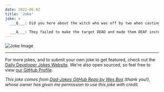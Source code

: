 ```yaml
---
date: 2022-06-02
title: 'Joke'
joke: >
  ___Q___: Did you here about the witch who was off by two when casting a hex?
  
  ___A___: They failed to make the target DEAD and made them DEAF instead!
---
```



![Joke Image](https://private.xtrp.io/projects/DailyDeveloperJokes/public_image_server/images/5e1259d54c109.png)

---

For more jokes, and to submit your own joke to get featured, check out the [Daily Developer Jokes Website](https://dailydeveloperjokes.github.io/). We're also open sourced, so feel free to view [our GitHub Profile](https://github.com/dailydeveloperjokes).


_This joke comes from [Dad-Jokes GitHub Repo by Wes Bos](https://github.com/wesbos/dad-jokes) (thank you!), whose owner has given me permission to use this joke with credit._

<!--
Joke text:
**Q**: Did you here about the witch who was off by two when casting a hex?

**A**: They failed to make the target DEAD and made them DEAF instead!
 -->


